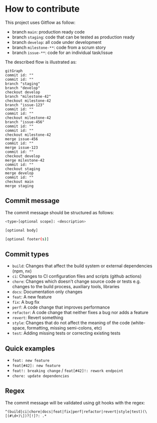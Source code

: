 # How to contribute

This project uses Gitflow as follow:

- branch `main`: production ready code
- branch `staging`: code that can be tested as production ready
- branch `develop`: all code under development
- branch `milestone-**`: code from a scrum story
- branch `issue-**`: code for an individual task/issue

The described flow is illustrated as:

```mermaid
gitGraph
commit id: ""
commit id: ""
branch "staging"
branch "develop"
checkout develop
branch "milestone-42"
checkout milestone-42
branch "issue-123"
commit id: ""
commit id: ""
checkout milestone-42
branch "issue-456"
commit id: ""
commit id: ""
checkout milestone-42
merge issue-456
commit id: ""
merge issue-123
commit id: ""
checkout develop
merge milestone-42
commit id: ""
checkout staging
merge develop
commit id: ""
checkout main
merge staging
```

## Commit message

The commit message should be structured as follows:

```sh
<type>[optional scope]: <description>

[optional body]

[optional footer(s)]
```

## Commit types

- `build`: Changes that affect the build system or external dependencies (npm, nx)
- `ci`: Changes to CI configuration files and scripts (github actions)
- `chore`: Changes which doesn't change source code or tests e.g. changes to the build process, auxiliary tools, libraries
- `docs`: Documentation only changes
- `feat`: A new feature
- `fix`: A bug fix
- `perf`: A code change that improves performance
- `refactor`: A code change that neither fixes a bug nor adds a feature
- `revert`: Revert something
- `style`: Changes that do not affect the meaning of the code (white-space, formatting, missing semi-colons, etc)
- `test`: Adding missing tests or correcting existing tests

## Quick examples

- `feat: new feature`
- `feat[#42]: new feature`
- `feat!: breaking change` / `feat[#42]!: rework endpoint`
- `chore: update dependencies`

## Regex

The commit message will be validated using git hooks with the regex:

`^(build|ci|chore|docs|feat|fix|perf|refactor|revert|style|test)(\[(#\d+)\])?[!]?: .*`
